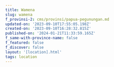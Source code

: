 ```yaml
---
title: Wamena
slug: wamena
f_provinsi-2: cms/provinsi/papua-pegunungan.md
updated-on: '2023-09-10T17:55:05.198Z'
created-on: '2023-09-10T16:28:32.815Z'
published-on: '2024-01-21T11:33:59.165Z'
f_same-with-province-name: false
f_featured: false
f_discover: false
layout: '[location].html'
tags: location
---
```



